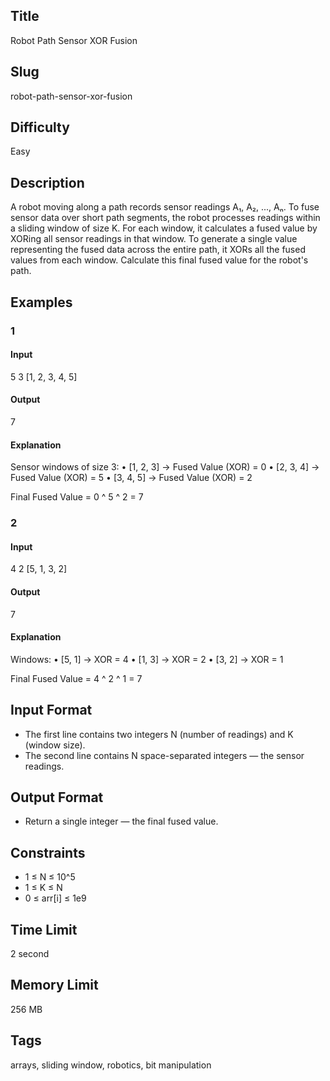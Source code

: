 ## Title

Robot Path Sensor XOR Fusion

## Slug

robot-path-sensor-xor-fusion

## Difficulty

Easy

## Description

A robot moving along a path records sensor readings A₁, A₂, ..., Aₙ. To fuse sensor data over short path segments, the robot processes readings within a sliding window of size K. For each window, it calculates a fused value by XORing all sensor readings in that window. To generate a single value representing the fused data across the entire path, it XORs all the fused values from each window. Calculate this final fused value for the robot's path.

## Examples

### 1

#### Input

5 3
[1, 2, 3, 4, 5]

#### Output

7

#### Explanation

Sensor windows of size 3:
    •   [1, 2, 3] → Fused Value (XOR) = 0
    •   [2, 3, 4] → Fused Value (XOR) = 5
    •   [3, 4, 5] → Fused Value (XOR) = 2

Final Fused Value = 0 ^ 5 ^ 2 = 7

### 2

#### Input

4 2
[5, 1, 3, 2]

#### Output

7

#### Explanation

Windows:
    •   [5, 1] → XOR = 4
    •   [1, 3] → XOR = 2
    •   [3, 2] → XOR = 1

Final Fused Value = 4 ^ 2 ^ 1 = 7

## Input Format

- The first line contains two integers N (number of readings) and K (window size).
- The second line contains N space-separated integers — the sensor readings.

## Output Format

- Return a single integer — the final fused value.

## Constraints

- 1 ≤ N ≤ 10^5
- 1 ≤ K ≤ N
- 0 ≤ arr[i] ≤ 1e9

## Time Limit

2 second

## Memory Limit

256 MB

## Tags

arrays, sliding window, robotics, bit manipulation